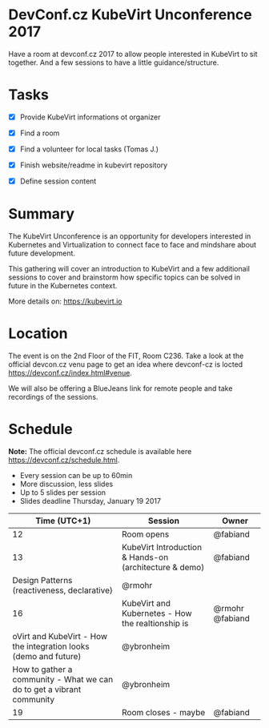# DevConf.cz KubeVirt Unconference 2017
Have a room at devconf.cz 2017 to allow people interested in KubeVirt to sit together.
And a few sessions to have a little guidance/structure.


# Tasks
- [x] Provide KubeVirt informations ot organizer
- [x] Find a room
- [x] Find a volunteer for local tasks (Tomas J.)
- [x] Finish website/readme in kubevirt repository
- [x] Define session content


# Summary
The KubeVirt Unconference is an opportunity for developers interested in
Kubernetes and Virtualization to connect face to face and mindshare about
future development.

This gathering will cover an introduction to KubeVirt and a few additionail
sessions to cover and brainstorm how specific topics can be solved in future
in the Kubernetes context.

More details on: <https://kubevirt.io>


# Location
The event is on the 2nd Floor of the FIT, Room C236. Take a look at the official devcon.cz venu page to get an idea where devconf-cz is locted <https://devconf.cz/index.html#venue>.

We will also be offering a BlueJeans link for remote people and take recordings of the sessions.


# Schedule
**Note:** The official devconf.cz schedule is available here <https://devconf.cz/schedule.html>.

* Every session can be up to 60min
 * More discussion, less slides
 * Up to 5 slides per session
* Slides deadline Thursday, January 19 2017

Time (UTC+1) | Session | Owner
-----|---------|-------
12 | Room opens | @fabiand
13 | KubeVirt Introduction & Hands-on (architecture & demo) | @fabiand
   | Design Patterns (reactiveness, declarative) | @rmohr
16 | KubeVirt and Kubernetes - How the realtionship is | @rmohr @fabiand
   | oVirt and KubeVirt - How the integration looks (demo and future)  | @ybronheim
   | How to gather a community - What we can do to get a vibrant community | @ybronheim
19 | Room closes - maybe | @fabiand
